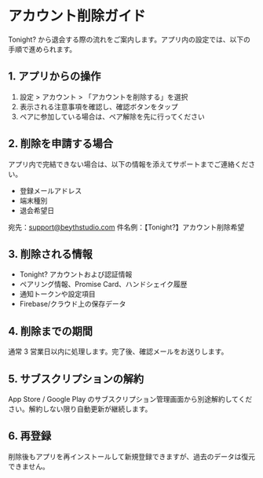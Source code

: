 # アカウント削除ガイド

Tonight? から退会する際の流れをご案内します。アプリ内の設定では、以下の手順で進められます。

## 1. アプリからの操作
1. 設定 > アカウント > 「アカウントを削除する」を選択
2. 表示される注意事項を確認し、確認ボタンをタップ
3. ペアに参加している場合は、ペア解除を先に行ってください

## 2. 削除を申請する場合
アプリ内で完結できない場合は、以下の情報を添えてサポートまでご連絡ください。

- 登録メールアドレス
- 端末種別
- 退会希望日

宛先：support@beythstudio.com
件名例：【Tonight?】アカウント削除希望

## 3. 削除される情報
- Tonight? アカウントおよび認証情報
- ペアリング情報、Promise Card、ハンドシェイク履歴
- 通知トークンや設定項目
- Firebase/クラウド上の保存データ

## 4. 削除までの期間
通常 3 営業日以内に処理します。完了後、確認メールをお送りします。

## 5. サブスクリプションの解約
App Store / Google Play のサブスクリプション管理画面から別途解約してください。解約しない限り自動更新が継続します。

## 6. 再登録
削除後もアプリを再インストールして新規登録できますが、過去のデータは復元できません。
